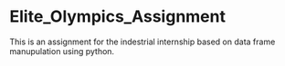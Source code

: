 # Elite_Olympics_Assignment
This is an assignment for the indestrial internship based on data frame manupulation using python.
